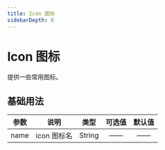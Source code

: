 ```yaml
---
title: Icon 图标
sidebarDepth: 0
---
```


# Icon 图标

提供一些常用图标。

## 基础用法

<ClientOnly>
  <icon-demo1></icon-demo1>
</ClientOnly>

参数 | 说明 | 类型 | 可选值 | 默认值
:-:| - | :-: | :-: | :-: 
name | icon 图标名 | String | —— | ——